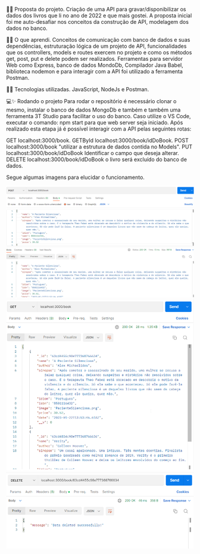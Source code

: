 🚀✨ Proposta do projeto.
Criação de uma API para gravar/disponibilizar os dados dos livros que li no ano de 2022 e que mais gostei. A proposta inicial foi me auto-desafiar nos conceitos da construção de API, modelagem dos dados no banco.

🧠✨ O que aprendi.
Conceitos de comunicação com banco de dados e suas dependências, estruturação lógica de um projeto de API, funcionalidades que os controllers, models e routes exercem no projeto e como os métodos get, post, put e delete podem ser realizados. Ferramentas para servidor Web como Express, banco de dados MondoDb, Compilador Java Babel, biblioteca nodemon e para interagir com a API foi utilizado a ferramenta Postman.

🔧✨ Tecnologias utilizadas.
JavaScript, NodeJs e Postman.


💻✨ Rodando o projeto
Para rodar o repositório é necessário clonar o mesmo, instalar o banco de dados MongoDb e também e também uma ferramenta 3T Studio para facilitar o uso do banco. Caso utilize o VS Code, executar o comando: npm start para que web server seja iniciado. Após realizado esta etapa já é possível interagir com a API pelas seguintes rotas:
 
 GET localhost:3000/book.
 GETById localhost:3000/book/idDoBook.
 POST   localhost:3000/book  "utilizar a estrutura de dados contida no Models".
 PUT   localhost:3000/book/idDoBook Identificar o campo que deseja alterar.
 DELETE  localhost:3000/book/idDoBook o livro será excluído do banco de dados.

Segue algumas imagens para elucidar o funcionamento.

![alt text](assets/images/Readme/POST.png)
![alt text](assets/images/Readme/GET.png)
![alt text](assets/images/Readme/DELETE.png)

